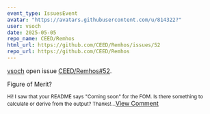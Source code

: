 ```yaml
---
event_type: IssuesEvent
avatar: "https://avatars.githubusercontent.com/u/814322?"
user: vsoch
date: 2025-05-05
repo_name: CEED/Remhos
html_url: https://github.com/CEED/Remhos/issues/52
repo_url: https://github.com/CEED/Remhos
---
```


<a href='https://github.com/vsoch' target='_blank'>vsoch</a> open issue <a href='https://github.com/CEED/Remhos/issues/52' target='_blank'>CEED/Remhos#52</a>.

<p>Figure of Merit?</p><small>Hi! I saw that your README says "Coming soon" for the FOM. Is there something to calculate or derive from the output? Thanks!...</small><a href='https://github.com/CEED/Remhos/issues/52' target='_blank'>View Comment</a>